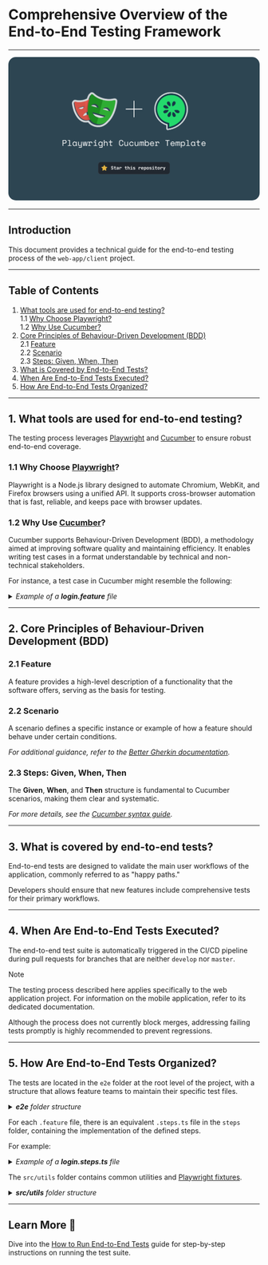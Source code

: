 # Comprehensive Overview of the End-to-End Testing Framework

---

<img src="./img/banner.png" style="border-radius: 15px"/>

---

## Introduction

This document provides a technical guide for the end-to-end testing process of the `web-app/client` project.

---

## Table of Contents

1. [What tools are used for end-to-end testing?](#1-what-tools-are-used-for-end-to-end-testing)  
   1.1 [Why Choose Playwright?](#11-why-choose-playwright)  
   1.2 [Why Use Cucumber?](#12-why-use-cucumber)
2. [Core Principles of Behaviour-Driven Development (BDD)](#2-core-principles-of-behaviour-driven-development-bdd)  
   2.1 [Feature](#21-feature)  
   2.2 [Scenario](#22-scenario)  
   2.3 [Steps: Given, When, Then](#23-steps-given-when-then)
3. [What is Covered by End-to-End Tests?](#3-what-is-covered-by-end-to-end-tests)
4. [When Are End-to-End Tests Executed?](#4-when-are-end-to-end-tests-executed)
5. [How Are End-to-End Tests Organized?](#5-how-are-end-to-end-tests-organized)

---

## 1. What tools are used for end-to-end testing?

The testing process leverages [Playwright](https://playwright.dev/) and [Cucumber](https://cucumber.io/) to ensure robust end-to-end coverage.

### 1.1 Why Choose [Playwright](https://playwright.dev/)?

Playwright is a Node.js library designed to automate Chromium, WebKit, and Firefox browsers using a unified API. It supports cross-browser automation that is fast, reliable, and keeps pace with browser updates.

### 1.2 Why Use [Cucumber](https://cucumber.io/)?

Cucumber supports Behaviour-Driven Development (BDD), a methodology aimed at improving software quality and maintaining efficiency. It enables writing test cases in a format understandable by technical and non-technical stakeholders.

For instance, a test case in Cucumber might resemble the following:

<details>
<summary>
<i>Example of a <b>login.feature</b> file</i>
</summary>

```gherkin
# login.feature
Feature: Login
  As a user
  I want to log in to the system
  So that I can access my dashboard

  Scenario: Login with valid credentials
    Given I am on the login page
    When I submit my valid credentials
    Then I should see the dashboard page
```

</details>

---

## 2. Core Principles of Behaviour-Driven Development (BDD)

### 2.1 Feature

A feature provides a high-level description of a functionality that the software offers, serving as the basis for testing.

### 2.2 Scenario

A scenario defines a specific instance or example of how a feature should behave under certain conditions.

_For additional guidance, refer to the [Better Gherkin documentation](https://cucumber.io/docs/bdd/better-gherkin/)._

### 2.3 Steps: Given, When, Then

The **Given**, **When**, and **Then** structure is fundamental to Cucumber scenarios, making them clear and systematic.

_For more details, see the [Cucumber syntax guide](https://cucumber.io/docs/gherkin/reference/)._

---

## 3. What is covered by end-to-end tests?

End-to-end tests are designed to validate the main user workflows of the application, commonly referred to as "happy paths."

Developers should ensure that new features include comprehensive tests for their primary workflows.

---

## 4. When Are End-to-End Tests Executed?

The end-to-end test suite is automatically triggered in the CI/CD pipeline during pull requests for branches that are neither `develop` nor `master`.

> [!NOTE]
>
> The testing process described here applies specifically to the web application project. For information on the mobile application, refer to its dedicated documentation.

Although the process does not currently block merges, addressing failing tests promptly is highly recommended to prevent regressions.

---

## 5. How Are End-to-End Tests Organized?

The tests are located in the `e2e` folder at the root level of the project, with a structure that allows feature teams to maintain their specific test files.

<details>
<summary>
<i><b>e2e</b> folder structure</i>
</summary>

```
src/
├── <team-folder>/
│   ├── <feature-folder>/
│   │   ├── steps/
│   │   │   ├── <feature>.steps.ts
│   │   ├── <feature>.feature
```

</details>

For each `.feature` file, there is an equivalent `.steps.ts` file in the `steps` folder, containing the implementation of the defined steps.

For example:

<details>
<summary>
<i>Example of a <b>login.steps.ts</b> file</i>
</summary>

```ts
// login.steps.ts

import { Given, When, Then } from '../utils/internal-bdd';

Given('I am on the login page', async ({ page }) => {
  await page.goto('https://example.com/login');
});

When('I submit my valid credentials', async ({ page }) => {
  await page.fill('input[name="username"]', 'user');
  await page.fill('input[name="password"]', 'password');
  await page.click('button[type="submit"]');
});

Then('I should see the dashboard page', async ({ page }) => {
  await page.waitForNavigation();
  expect(page.url()).toBe('https://example.com/dashboard');
});
```

</details>

The `src/utils` folder contains common utilities and [Playwright fixtures](https://playwright.dev/docs/test-fixtures).

<details>
<summary>
<i><b>src/utils</b> folder structure</i>
</summary>

```
src/
├── utils/
│   ├── fixtures/
│   │   ├── <fixture>.fixture.ts
│   ├── libs/
│   │   ├── <lib>.ts # shared libraries
│   ├── steps/
│   │   ├── <step>.steps.ts
```

</details>

---

## Learn More 🚀

Dive into the [How to Run End-to-End Tests](./2-how-to-run-e2e-tests.md) guide for step-by-step instructions on running the test suite.
